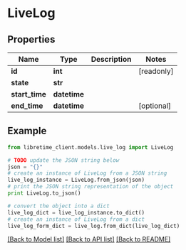 # LiveLog


## Properties
Name | Type | Description | Notes
------------ | ------------- | ------------- | -------------
**id** | **int** |  | [readonly] 
**state** | **str** |  | 
**start_time** | **datetime** |  | 
**end_time** | **datetime** |  | [optional] 

## Example

```python
from libretime_client.models.live_log import LiveLog

# TODO update the JSON string below
json = "{}"
# create an instance of LiveLog from a JSON string
live_log_instance = LiveLog.from_json(json)
# print the JSON string representation of the object
print LiveLog.to_json()

# convert the object into a dict
live_log_dict = live_log_instance.to_dict()
# create an instance of LiveLog from a dict
live_log_form_dict = live_log.from_dict(live_log_dict)
```
[[Back to Model list]](../README.md#documentation-for-models) [[Back to API list]](../README.md#documentation-for-api-endpoints) [[Back to README]](../README.md)


